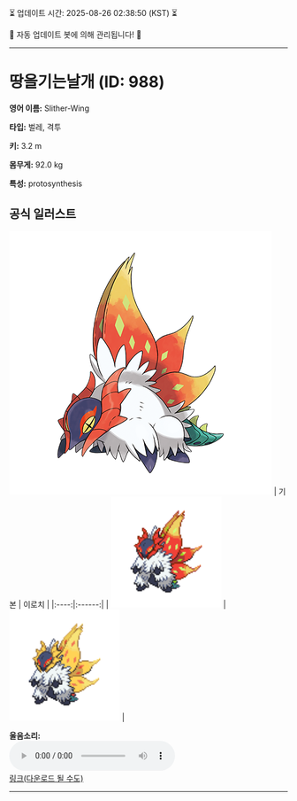 
⏳ 업데이트 시간: 2025-08-26 02:38:50 (KST) ⏳

🤖 자동 업데이트 봇에 의해 관리됩니다! 🤖

---

# 땅을기는날개 (ID: 988)
**영어 이름:** Slither-Wing

**타입:** 벌레, 격투

**키:** 3.2 m

**몸무게:** 92.0 kg

**특성:** protosynthesis

## 공식 일러스트
![](https://raw.githubusercontent.com/PokeAPI/sprites/master/sprites/pokemon/other/official-artwork/988.png)
| 기본 | 이로치 |
|:----:|:------:|
| <img src="https://raw.githubusercontent.com/PokeAPI/sprites/master/sprites/pokemon/988.png" width="200"> | <img src="https://raw.githubusercontent.com/PokeAPI/sprites/master/sprites/pokemon/shiny/988.png" width="200"> |

**울음소리:**<br><audio controls src="https://raw.githubusercontent.com/PokeAPI/cries/main/cries/pokemon/latest/988.ogg"></audio><br> [링크(다운로드 될 수도)](https://raw.githubusercontent.com/PokeAPI/cries/main/cries/pokemon/latest/988.ogg)


---
